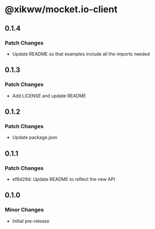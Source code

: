 # @xikww/mocket.io-client

## 0.1.4

### Patch Changes

- Update README so that examples include all the imports needed

## 0.1.3

### Patch Changes

- Add LICENSE and update README

## 0.1.2

### Patch Changes

- Update package.json

## 0.1.1

### Patch Changes

- ef6d29d: Update README to reflect the new API

## 0.1.0

### Minor Changes

- Initial pre-release
